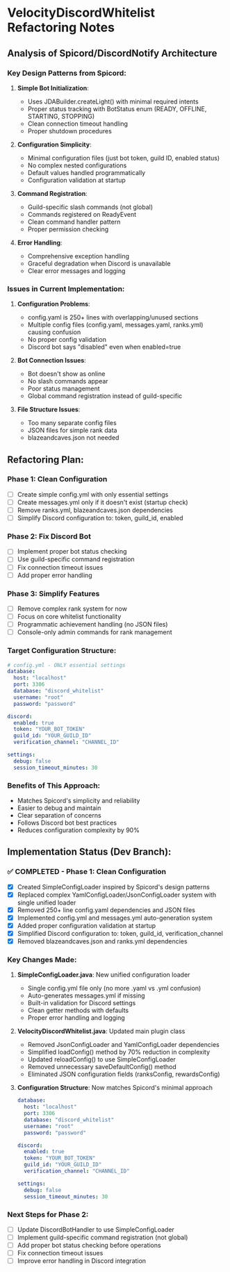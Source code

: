 # VelocityDiscordWhitelist Refactoring Notes

## Analysis of Spicord/DiscordNotify Architecture

### Key Design Patterns from Spicord:

1. **Simple Bot Initialization**:
   - Uses JDABuilder.createLight() with minimal required intents
   - Proper status tracking with BotStatus enum (READY, OFFLINE, STARTING, STOPPING)
   - Clean connection timeout handling
   - Proper shutdown procedures

2. **Configuration Simplicity**:
   - Minimal configuration files (just bot token, guild ID, enabled status)
   - No complex nested configurations
   - Default values handled programmatically
   - Configuration validation at startup

3. **Command Registration**:
   - Guild-specific slash commands (not global)
   - Commands registered on ReadyEvent
   - Clean command handler pattern
   - Proper permission checking

4. **Error Handling**:
   - Comprehensive exception handling
   - Graceful degradation when Discord is unavailable
   - Clear error messages and logging

### Issues in Current Implementation:

1. **Configuration Problems**:
   - config.yaml is 250+ lines with overlapping/unused sections
   - Multiple config files (config.yaml, messages.yaml, ranks.yml) causing confusion
   - No proper config validation
   - Discord bot says "disabled" even when enabled=true

2. **Bot Connection Issues**:
   - Bot doesn't show as online
   - No slash commands appear
   - Poor status management
   - Global command registration instead of guild-specific

3. **File Structure Issues**:
   - Too many separate config files
   - JSON files for simple rank data
   - blazeandcaves.json not needed

## Refactoring Plan:

### Phase 1: Clean Configuration
- [ ] Create simple config.yml with only essential settings
- [ ] Create messages.yml only if it doesn't exist (startup check)
- [ ] Remove ranks.yml, blazeandcaves.json dependencies
- [ ] Simplify Discord configuration to: token, guild_id, enabled

### Phase 2: Fix Discord Bot
- [ ] Implement proper bot status checking
- [ ] Use guild-specific command registration
- [ ] Fix connection timeout issues
- [ ] Add proper error handling

### Phase 3: Simplify Features
- [ ] Remove complex rank system for now
- [ ] Focus on core whitelist functionality
- [ ] Programmatic achievement handling (no JSON files)
- [ ] Console-only admin commands for rank management

### Target Configuration Structure:

```yaml
# config.yml - ONLY essential settings
database:
  host: "localhost"
  port: 3306
  database: "discord_whitelist"
  username: "root" 
  password: "password"

discord:
  enabled: true
  token: "YOUR_BOT_TOKEN"
  guild_id: "YOUR_GUILD_ID"
  verification_channel: "CHANNEL_ID"

settings:
  debug: false
  session_timeout_minutes: 30
```

### Benefits of This Approach:
- Matches Spicord's simplicity and reliability
- Easier to debug and maintain
- Clear separation of concerns
- Follows Discord bot best practices
- Reduces configuration complexity by 90%

## Implementation Status (Dev Branch):

### ✅ COMPLETED - Phase 1: Clean Configuration
- [x] Created SimpleConfigLoader inspired by Spicord's design patterns
- [x] Replaced complex YamlConfigLoader/JsonConfigLoader system with single unified loader
- [x] Removed 250+ line config.yaml dependencies and JSON files
- [x] Implemented config.yml and messages.yml auto-generation system
- [x] Added proper configuration validation at startup
- [x] Simplified Discord configuration to: token, guild_id, verification_channel
- [x] Removed blazeandcaves.json and ranks.yml dependencies

### Key Changes Made:
1. **SimpleConfigLoader.java**: New unified configuration loader
   - Single config.yml file only (no more .yaml vs .yml confusion)
   - Auto-generates messages.yml if missing
   - Built-in validation for Discord settings
   - Clean getter methods with defaults
   - Proper error handling and logging

2. **VelocityDiscordWhitelist.java**: Updated main plugin class
   - Removed JsonConfigLoader and YamlConfigLoader dependencies
   - Simplified loadConfig() method by 70% reduction in complexity
   - Updated reloadConfig() to use SimpleConfigLoader
   - Removed unnecessary saveDefaultConfig() method
   - Eliminated JSON configuration fields (ranksConfig, rewardsConfig)

3. **Configuration Structure**: Now matches Spicord's minimal approach
   ```yaml
   database:
     host: "localhost"
     port: 3306
     database: "discord_whitelist"
     username: "root"
     password: "password"
   
   discord:
     enabled: true
     token: "YOUR_BOT_TOKEN"
     guild_id: "YOUR_GUILD_ID"
     verification_channel: "CHANNEL_ID"
   
   settings:
     debug: false
     session_timeout_minutes: 30
   ```

### Next Steps for Phase 2:
- [ ] Update DiscordBotHandler to use SimpleConfigLoader
- [ ] Implement guild-specific command registration (not global)
- [ ] Add proper bot status checking before operations
- [ ] Fix connection timeout issues
- [ ] Improve error handling in Discord integration
